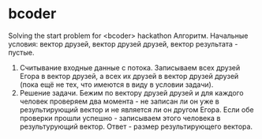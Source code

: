 # bcoder
Solving the start problem for &lt;bcoder> hackathon
Алгоритм.
Начальные условия:
вектор друзей, вектор друзей друзей, вектор результата - пустые.
1) Считывание входные данные с потока. Записываем всех друзей Егора в вектор друзей, а всех их друзей в вектор друзей друзей
(пока ещё не тех, что имеются в виду в условии задачи).
2) Решение задачи.
Бежим по вектору друзей друзей и для каждого человек проверяем два момента - не записан ли он уже в результирующий вектор и не является ли он другом Егора.
Если обе проверки прошли успешно - записываем этого человека в результурующий вектор.
Ответ - размер результирующего вектора.
